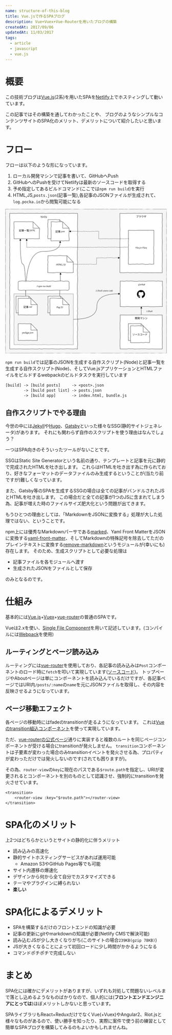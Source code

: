 ```yaml
---
name: structure-of-this-blog
title: Vue.jsで作るSPAブログ
description: Vue+Vuex+Vue-Routerを用いたブログの構築
createdAt: 2017/09/06
updatedAt: 11/03/2017
tags:
  - article
  - javascript
  - vue.js
---
```

# 概要

この技術ブログは[Vue.js](https://jp.vuejs.org/index.html)(2系)を用いたSPAを[Netlify](https://www.netlify.com/)上でホスティングして動いています。

この記事ではその構築を通してわかったことや、
ブログのようなシンプルなコンテンツサイトのSPA化のメリット、デメリットについて紹介したいと思います。

# フロー

フローは以下のような形になっています。

1. ローカル開発マシンで記事を書いて、GitHubへPush
2. GitHubへのPushを受けてNetlifyは最新のソースコードを取得する
3. 予め指定してあるビルドコマンド(ここでは`npm run build`)を実行
4. HTML,JS,`posts.json`(記事一覧),各記事のJSONファイルが生成されて、`log.pocka.io`から閲覧可能になる

![structure](/images/blog-20170905.svg)

`npm run build`では記事のJSONを生成する自作スクリプト(Node)と記事一覧を生成する自作スクリプト(Node)、そしてVue.jsアプリケーションとHTMLファイルをビルドするwebpackのビルドタスクを実行しています

    [build] -> [build posts]     -> <post>.json
            -> [build post list] -> posts.json
            -> [build app]       -> index.html, bundle.js

## 自作スクリプトでやる理由

今世の中には[Jekyll](https://github.com/jekyll/jekyll)や[Hugo](https://github.com/gohugoio/hugo)、[Gatsby](https://github.com/gatsbyjs/gatsby)といった様々なSSG(静的サイトジェネレータ)があります。
それにも関わらず自作のスクリプトを使う理由はなんでしょう？

一つはSPA向きのそういったツールがないことです。

SSGはStatic Site Generatorという名前の通り、テンプレートと記事を元に静的で完成されたHTMLを吐き出します。
これらはHTMLを吐き出す為に作られており、好きなフォーマットのデータファイルのみ生成するということが(当たり前ですが)難しくなっています。

また、Gatsby等のSPAを生成するSSGの場合は全ての記事がバンドルされたJSとHTMLを吐き出します。
この場合だと全ての記事が1つのJSに含まれてしまう為、記事が増えた時のファイルサイズ肥大化という問題が出てきます。

もうひとつの理由としては、「MarkdownをJSONに変換する」処理が大した処理ではない、ということです。

npm上には優秀なMarkdownパーサである[marked](https://github.com/chjj/marked)、Yaml Front MatterをJSONに変換する[yaml-front-matter](https://github.com/dworthen/js-yaml-front-matter)、そしてMarkdownの特殊記号を除去してただのプレインテキストに変換する[remove-markdown](https://github.com/stiang/remove-markdown)というモジュールが(幸いにも)存在します。
そのため、生成スクリプトとして必要な処理は

* 記事ファイルを各モジュールへ渡す
* 生成されたJSONをファイルとして保存

のみとなるのです。

# 仕組み

基本的には[Vue.js](https://jp.vuejs.org/index.html)\+[Vuex](https://vuex.vuejs.org/ja/)\+[vue-router](https://router.vuejs.org/ja/)の普通のSPAです。

Vueは2.xを使い、[Single File Component](https://jp.vuejs.org/v2/guide/single-file-components.html)を用いて記述しています。(コンパイルには[Webpack](https://webpack.js.org/)を使用)

## ルーティングとページ読み込み

ルーティングには[vue-router](https://router.vuejs.org/ja/)を使用しており、各記事の読み込みは`Post`コンポーネントのロード時に`fetch`を叩いて実現しています([ソースコード](https://github.com/pocka/log.pocka.io/blob/d5de2c064ea8076eeaad3fcd427dcf187bb70014/src/js/pages/Post.vue#L63))。
トップページやAboutページは単にコンポーネントを読み込んでいるだけですが、各記事ページではURI内`/posts/:name`の`name`を元にJSONファイルを取得し、その内容を反映させるようになっています。

## ページ移動エフェクト

各ページの移動時にはfadeのtransitionが走るようになっています。
これは[Vueのtransition組込コンポーネント](https://jp.vuejs.org/v2/guide/transitions.html)を使って実現しています。

ただ、[vue-routerの公式ページ](https://router.vuejs.org/ja/advanced/transitions.html)通りに実装すると複数のルートを同じページコンポーネントが受ける場合にtransitionが発火しません。
`transition`コンポーネントは子要素が変わった場合のみtransitionイベントを発火させる為、プロパティが変わっただけでは発火しないのです(されても困りますが)。

その為、`router-view`の`key`に現在のパスである`$route.path`を指定し、URIが変更されるとコンポーネントを別のものとして認識させ、強制的にtransitionを発火させています。

    <transition>
        <router-view :key="$route.path"></router-view>
    </transition>

# SPA化のメリット

上2つはどちらかというとサイトの静的化に伴うメリット

* 読み込みの高速化
* 静的サイトホスティングサービスがあれば運用可能
  * Amazon S3やGitHub Pages等でも可能
* サイト内遷移の爆速化
* デザインから何から全て自分でカスタマイズできる
* テーマやプラグインに縛られない
* **楽しい**

# SPA化によるデメリット

* SPAを構築するだけのフロントエンドの知識が必要
* 記事の更新にgitやmarkdownの知識が必要(Netlify CMSで解決可能)
* 読み込むJSが少し大きくなりがち(このサイトの場合`239KB(gzip 78KB)`)
* JSが大きくなることによって初回ロードに少し時間がかかるようになる
* コマンドポチポチで完成しない

# まとめ

SPA化には確かにデメリットがありますが、いずれも対処して問題ないレベルまで落とし込めるようなものばかりなので、個人的には(**フロントエンドエンジニアにとっては**)ほぼメリットしかないと思っています。

SPAライブラリもReact\+ReduxだけでなくVue(\+Vuex)やAngular2、Riot.jsと様々なものがあるので、使い勝手を知ったり、実際に案件で使う前の練習として簡単なSPAブログを構築してみるのもよいかもしれませんね。

